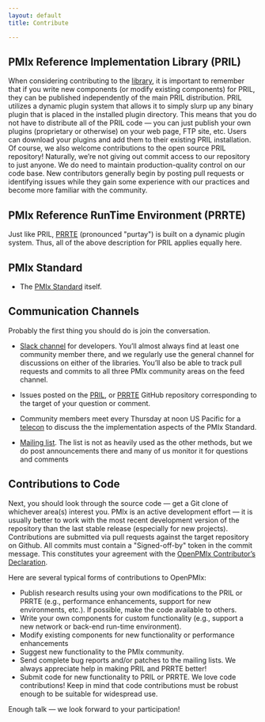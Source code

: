 ```yaml
---
layout: default
title: Contribute

---
```


PMIx Reference Implementation Library (PRIL)
--------------------------------------------

When considering contributing to the
[library](https://github.com/openpmix/openpmix), it is important to remember
that if you write new components (or modify existing components) for PRIL,
they can be published independently of the main PRIL distribution. PRIL
utilizes a dynamic plugin system that allows it to simply slurp up any
binary plugin that is placed in the installed plugin directory. This means
that you do not have to distribute all of the PRIL code — you can just
publish your own plugins (proprietary or otherwise) on your web page, FTP
site, etc. Users can download your plugins and add them to their existing
PRIL installation.  Of course, we also welcome contributions to the open
source PRIL repository! Naturally, we’re not giving out commit access to our
repository to just anyone. We do need to maintain production-quality control
on our code base. New contributors generally begin by posting pull requests
or identifying issues while they gain some experience with our practices and
become more familiar with the community.

PMIx Reference RunTime Environment (PRRTE)
------------------------------------------

Just like PRIL, [PRRTE](https://github.com/openpmix/prrte) (pronounced
"purtay") is built on a dynamic plugin system. Thus, all of the above
description for PRIL applies equally here.

PMIx Standard
-------------
 - The [PMIx Standard](https://pmix.github.io) itself.


Communication Channels
----------------------

Probably the first thing you should do is join the conversation.

 - [Slack channel](https://pmix-workspace.slack.com/) for developers. You’ll
   almost always find at least one community member there, and we regularly
   use the general channel for discussions on either of the libraries.
   You’ll also be able to track pull requests and commits to all three PMIx
   community areas on the feed channel.

 - Issues posted on the [PRIL](https://github.com/pmix/pmix/issues), or
   [PRRTE](https://github.com/pmix/prrte/issues)
   GitHub repository corresponding to the target of your question or comment.

 - Community members meet every Thursday at noon US Pacific for a
   [telecon](https://openpmix.org/captcha/) to discuss the
   the implementation aspects of the PMIx Standard.

 - [Mailing list](https://groups.google.com/forum/#!forum/pmix). The list
   is not as heavily used as the other methods, but we do post announcements
   there and many of us monitor it for questions and comments

Contributions to Code
---------------------

Next, you should look through the source code — get a Git clone of whichever
area(s) interest you. PMIx is an active development effort — it is usually
better to work with the most recent development version of the repository
than the last stable release (especially for new projects). Contributions
are submitted via pull requests against the target repository on Github. All
commits must contain a "Signed-off-by" token in the commit message. This
constitutes your agreement with the [OpenPMIx Contributor’s
Declaration](/contributors-declaration/).

Here are several typical forms of contributions to OpenPMIx:

 - Publish research results using your own modifications to the PRIL or
   PRRTE (e.g., performance enhancements, support for new environments,
   etc.). If possible, make the code available to others.
 - Write your own components for custom functionality (e.g., support a new
   network or back-end run-time environment).
 - Modify existing components for new functionality or performance enhancements
 - Suggest new functionality to the PMIx community.
 - Send complete bug reports and/or patches to the mailing lists. We always
   appreciate help in making PRIL and PRRTE better!
 - Submit code for new functionality to PRIL or PRRTE. We love code
   contributions! Keep in mind that code contributions must be robust enough
   to be suitable for widespread use.

Enough talk — we look forward to your participation!

